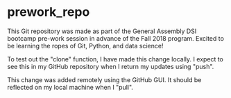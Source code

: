 # prework_repo

This Git repository was made as part of the General Assembly DSI bootcamp pre-work session in advance of the Fall 2018 program.  Excited to be learning the ropes of Git, Python, and data science!

To test out the "clone" function, I have made this change locally.  I expect to see this in my GitHub repository when I return my updates using "push".

This change was added remotely using the GitHub GUI.  It should be reflected on my local machine when I "pull".
